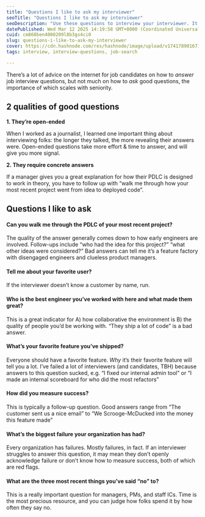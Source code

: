 ```yaml
---
title: "Questions I like to ask my interviewer"
seoTitle: "Questions I like to ask my interviewer"
seoDescription: "Use these questions to interview your interviewer. It'll reflect well on you and tell you a lot about them!"
datePublished: Wed Mar 12 2025 14:19:58 GMT+0000 (Coordinated Universal Time)
cuid: cm860ben4000209l8b3gs4ci0
slug: questions-i-like-to-ask-my-interviewer
cover: https://cdn.hashnode.com/res/hashnode/image/upload/v1741789016719/35df5465-f94d-442d-ac77-b6c1d3f90407.webp
tags: interview, interview-questions, job-search

---
```


There’s a lot of advice on the internet for job candidates on how to *answer* job interview questions, but not much on how to *ask* good questions, the importance of which scales with seniority.

## 2 qualities of good questions

**1\. They’re open-ended**

When I worked as a journalist, I learned one important thing about interviewing folks: the longer they talked, the more revealing their answers were. Open-ended questions take more effort & time to answer, and will give you more signal.

**2\. They require concrete answers**

If a manager gives you a great explanation for how their PDLC is designed to work in theory, you have to follow up with “walk me through how your most recent project went from idea to deployed code”.

## Questions I like to ask

#### Can you walk me through the PDLC of your most recent project?

The quality of the answer generally comes down to how early engineers are involved. Follow-ups include “who had the idea for this project?” “what other ideas were considered?” Bad answers can tell me it’s a feature factory with disengaged engineers and clueless product managers.

#### Tell me about your favorite user?

If the interviewer doesn’t know a customer by name, run.

#### Who is the best engineer you’ve worked with here and what made them great?

This is a great indicator for A) how collaborative the environment is B) the quality of people you’d be working with. “They ship a lot of code” is a bad answer.

#### What’s your favorite feature you’ve shipped?

Everyone should have a favorite feature. *Why* it’s their favorite feature will tell you a lot. I’ve failed a lot of interviewers (and candidates, TBH) because answers to this question sucked, e.g. “I fixed our internal admin tool” or “I made an internal scoreboard for who did the most refactors”

#### How did you measure success?

This is typically a follow-up question. Good answers range from “The customer sent us a nice email” to “We Scrooge-McDucked into the money this feature made”

#### What’s the biggest failure your organization has had?

Every organization has failures. Mostly failures, in fact. If an interviewer struggles to answer this question, it may mean they don’t openly acknowledge failure or don’t know how to measure success, both of which are red flags.

#### What are the three most recent things you’ve said “no” to?

This is a really important question for managers, PMs, and staff ICs. Time is the most precious resource, and you can judge how folks spend it by how often they say no.